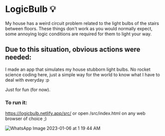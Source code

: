 # LogicBulb 💡

My house has a weird circuit problem related to the light bulbs of the stairs between floors. 
These things don't work as you would normally expect, some annoying logic conditions are required for them to light your way. 

## Due to this situation, obvious actions were needed:

I made an app that simulates my house stubborn light bulbs.
No rocket science coding here, just a simple way for the world to know what I have to deal with everyday :p

Just for fun (for now).

### To run it:

https://logicbulb.netlify.app/src/ or open /src/index.html on any web browser of choice ;)

![WhatsApp Image 2023-01-06 at 1 19 44 AM](https://user-images.githubusercontent.com/85968522/210942296-6dee7b27-055a-43d9-8f3b-c17dccbbdce9.jpeg)
